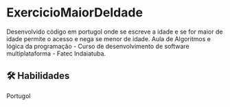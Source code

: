 # ExercicioMaiorDeIdade

Desenvolvido código em portugol onde se escreve a idade e se for maior de idade permite o acesso e nega se menor de idade.
Aula de Algoritmos e lógica da programação - Curso de desenvolvimento de software multiplataforma - Fatec Indaiatuba.




## 🛠 Habilidades
Portugol
